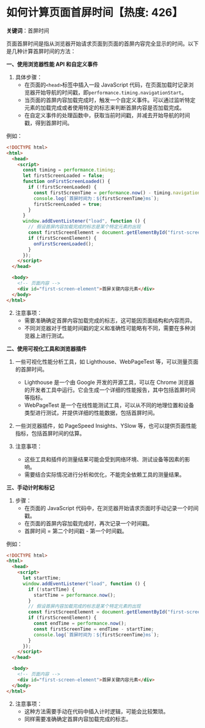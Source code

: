 # 如何计算页面首屏时间【热度: 426】

**关键词**：首屏时间

页面首屏时间是指从浏览器开始请求页面到页面的首屏内容完全显示的时间。以下是几种计算首屏时间的方法：

**一、使用浏览器性能 API 和自定义事件**

1. 具体步骤：
   - 在页面的`<head>`标签中插入一段 JavaScript 代码，在页面加载时记录浏览器开始导航的时间戳，即`performance.timing.navigationStart`。
   - 当页面的首屏内容加载完成时，触发一个自定义事件。可以通过监听特定元素的加载完成或者使用特定的标志来判断首屏内容是否加载完成。
   - 在自定义事件的处理函数中，获取当前时间戳，并减去开始导航的时间戳，得到首屏时间。

例如：

```html
<!DOCTYPE html>
<html>
  <head>
    <script>
      const timing = performance.timing;
      let firstScreenLoaded = false;
      function onFirstScreenLoaded() {
        if (!firstScreenLoaded) {
          const firstScreenTime = performance.now() - timing.navigationStart;
          console.log(`首屏时间为：${firstScreenTime}ms`);
          firstScreenLoaded = true;
        }
      }
      window.addEventListener("load", function () {
        // 假设首屏内容加载完成的标志是某个特定元素的出现
        const firstScreenElement = document.getElementById("first-screen-element");
        if (firstScreenElement) {
          onFirstScreenLoaded();
        }
      });
    </script>
  </head>

  <body>
    <!-- 页面内容 -->
    <div id="first-screen-element">首屏关键内容元素</div>
  </body>
</html>
```

2. 注意事项：
   - 需要准确确定首屏内容加载完成的标志，这可能因页面结构和内容而异。
   - 不同浏览器对于性能时间戳的定义和准确性可能略有不同，需要在多种浏览器上进行测试。

**二、使用可视化工具和浏览器插件**

1. 一些可视化性能分析工具，如 Lighthouse、WebPageTest 等，可以测量页面的首屏时间。

   - Lighthouse 是一个由 Google 开发的开源工具，可以在 Chrome 浏览器的开发者工具中运行。它会生成一个详细的性能报告，其中包括首屏时间等指标。
   - WebPageTest 是一个在线性能测试工具，可以从不同的地理位置和设备类型进行测试，并提供详细的性能数据，包括首屏时间。

2. 一些浏览器插件，如 PageSpeed Insights、YSlow 等，也可以提供页面性能指标，包括首屏时间的估算。

3. 注意事项：
   - 这些工具和插件的测量结果可能会受到网络环境、测试设备等因素的影响。
   - 需要结合实际情况进行分析和优化，不能完全依赖工具的测量结果。

**三、手动计时和标记**

1. 步骤：
   - 在页面的 JavaScript 代码中，在浏览器开始请求页面时手动记录一个时间戳。
   - 在页面的首屏内容加载完成时，再次记录一个时间戳。
   - 首屏时间 = 第二个时间戳 - 第一个时间戳。

例如：

```html
<!DOCTYPE html>
<html>
  <head>
    <script>
      let startTime;
      window.addEventListener("load", function () {
        if (!startTime) {
          startTime = performance.now();
        }
        // 假设首屏内容加载完成的标志是某个特定元素的出现
        const firstScreenElement = document.getElementById("first-screen-element");
        if (firstScreenElement) {
          const endTime = performance.now();
          const firstScreenTime = endTime - startTime;
          console.log(`首屏时间为：${firstScreenTime}ms`);
        }
      });
    </script>
  </head>

  <body>
    <!-- 页面内容 -->
    <div id="first-screen-element">首屏关键内容元素</div>
  </body>
</html>
```

2. 注意事项：
   - 这种方法需要手动在代码中插入计时逻辑，可能会比较繁琐。
   - 同样需要准确确定首屏内容加载完成的标志。